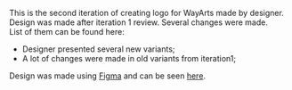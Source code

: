 This is the second iteration of creating logo for WayArts made by designer.<br>
<empty line>
Design was made after iteration 1 review. Several changes were made.<br>
List of them can be found here:
 - Designer presented several new variants;<br>
 - A lot of changes were made in old variants from iteration1;<br>  
  
Design was made using [Figma](www.figma.com) and can be seen [here](https://www.figma.com/file/BPujiGCJZzd4BRdkPegg7r/wayArts?type=design&node-id=5-8).
